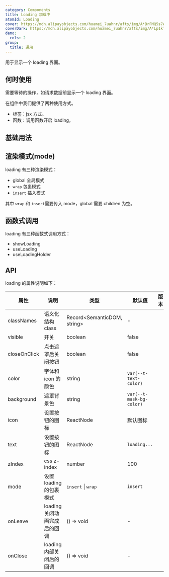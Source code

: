 ```yaml
---
category: Components
title: Loading 加载中
atomId: Loading
cover: https://mdn.alipayobjects.com/huamei_7uahnr/afts/img/A*BrFMQ5s7AAQAAAAAAAAAAAAADrJ8AQ/original
coverDark: https://mdn.alipayobjects.com/huamei_7uahnr/afts/img/A*Lp1kTYmSsgoAAAAAAAAAAAAADrJ8AQ/original
demo:
  cols: 2
group:
  title: 通用
---
```


用于显示一个 loading 界面。

## 何时使用

需要等待的操作，如请求数据前显示一个 loading 界面。

在组件中我们提供了两种使用方式。

- 标签：jsx 方式。
- 函数：调用函数开启 loading。

## 基础用法

<!-- prettier-ignore -->
<code src="./demo/basic.tsx"></code>
<code src="./demo/slot.tsx"></code>

## 渲染模式(mode)

loading 有三种渲染模式：

- global 全局模式
- `wrap` 包裹模式
- `insert` 插入模式

其中 `wrap` 和 `insert`需要传入 mode，global 需要 children 为空。

<!-- prettier-ignore -->
<code src="./demo/global.tsx"></code>
<code src="./demo/insert.tsx"></code>
<code src="./demo/wrap.tsx"></code>

## 函数式调用

loading 有三种函数式调用方式：

- showLoading
- useLoading
- useLoadingHolder

<!-- prettier-ignore -->
<code src="./demo/showLoading.tsx"></code>
<code src="./demo/useLoading.tsx"></code>
<code src="./demo/useLoadingHolder.tsx"></code>

## API

loading 的属性说明如下：

| 属性         | 说明                         | 类型                        | 默认值                   | 版本 |
| ------------ | ---------------------------- | --------------------------- | ------------------------ | ---- |
| classNames   | 语义化结构 class             | Record<SemanticDOM, string> | -                        |      |
| visible      | 开关                         | boolean                     | false                    |      |
| closeOnClick | 点击遮罩后关闭按钮           | boolean                     | false                    |      |
| color        | 字体和 icon 的颜色           | string                      | `var(--t-text-color)`    |      |
| background   | 遮罩背景色                   | string                      | `var(--t-mask-bg-color)` |      |
| icon         | 设置按钮的图标               | ReactNode                   | 默认图标                 |      |
| text         | 设置按钮的图标               | ReactNode                   | `loading...`             |      |
| zIndex       | css z-index                  | number                      | 100                      |      |
| mode         | 设置 loading 的包裹模式      | `insert` \| `wrap`          | `insert`                 |      |
| onLeave      | loading 关闭动画完成后的回调 | () => void                  | -                        |      |
| onClose      | loading 内部关闭后的回调     | () => void                  | -                        |      |
